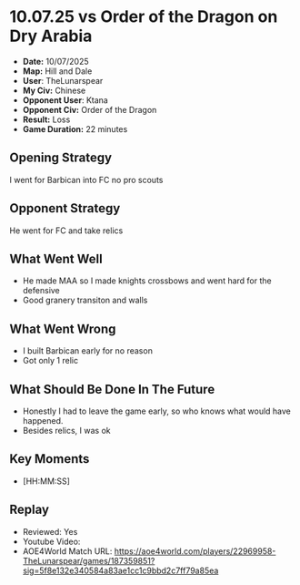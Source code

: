 # 10.07.25 vs Order of the Dragon on Dry Arabia

- **Date:** 10/07/2025
- **Map:** Hill and Dale
- **User**: TheLunarspear
- **My Civ:** Chinese
- **Opponent User**: Ktana
- **Opponent Civ:** Order of the Dragon
- **Result:** Loss
- **Game Duration:** 22 minutes

## Opening Strategy
I went for Barbican into FC no pro scouts

## Opponent Strategy
He went for FC and take relics

## What Went Well
- He made MAA so I made knights crossbows and went hard for the defensive
- Good granery transiton and walls

## What Went Wrong
- I built Barbican early for no reason
- Got only 1 relic

## What Should Be Done In The Future
- Honestly I had to leave the game early, so who knows what would have happened.
- Besides relics, I was ok

## Key Moments
- [HH:MM:SS] 

## Replay
- Reviewed: Yes
- Youtube Video:
- AOE4World Match URL: https://aoe4world.com/players/22969958-TheLunarspear/games/187359851?sig=5f8e132e340584a83ae1cc1c9bbd2c7ff79a85ea